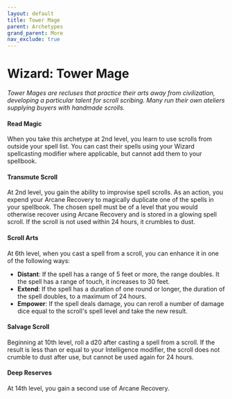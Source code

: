 ```yaml
---
layout: default
title: Tower Mage
parent: Archetypes
grand_parent: More
nav_exclude: true
---
```


# Wizard: Tower Mage

_Tower Mages are recluses that practice their arts away from civilization, developing a particular talent for scroll scribing. Many run their own ateliers supplying buyers with handmade scrolls._


#### Read Magic

When you take this archetype at 2nd level, you learn to use scrolls from outside your spell list. You can cast their spells using your Wizard spellcasting modifier where applicable, but cannot add them to your spellbook.


#### Transmute Scroll

At 2nd level, you gain the ability to improvise spell scrolls. As an action, you expend your Arcane Recovery to magically duplicate one of the spells in your spellbook. The chosen spell must be of a level that you would otherwise recover using Arcane Recovery and is stored in a glowing spell scroll. If the scroll is not used within 24 hours, it crumbles to dust.


#### Scroll Arts

At 6th level, when you cast a spell from a scroll, you can enhance it in one of the following ways:

* **Distant**: If the spell has a range of 5 feet or more, the range doubles. It the spell has a range of touch, it increases to 30 feet.
* **Extend**: If the spell has a duration of one round or longer, the duration of the spell doubles, to a maximum of 24 hours.
* **Empower**: If the spell deals damage, you can reroll a number of damage dice equal to the scroll's spell level and take the new result.


#### Salvage Scroll

Beginning at 10th level, roll a d20 after casting a spell from a scroll. If the result is less than or equal to your Intelligence modifier, the scroll does not crumble to dust after use, but cannot be used again for 24 hours.


#### Deep Reserves

At 14th level, you gain a second use of Arcane Recovery.